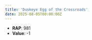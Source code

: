 ```yaml
---
title: 'Duskeye Egg of the Crossroads'
date: 2025-08-05T00:00:00Z
---
```

- **RAP**: 981
- **Value**: -1
